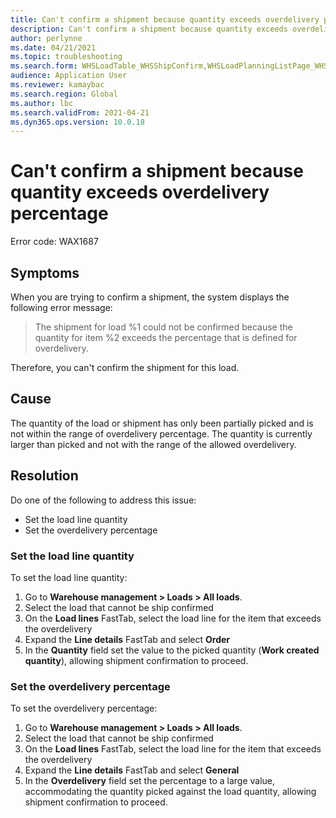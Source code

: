 ```yaml
---
title: Can't confirm a shipment because quantity exceeds overdelivery percentage
description: Can't confirm a shipment because quantity exceeds overdelivery percentage
author: perlynne
ms.date: 04/21/2021
ms.topic: troubleshooting
ms.search.form: WHSLoadTable_WHSShipConfirm,WHSLoadPlanningListPage_WHSShipConfirm,WHSLoadPlanningWorkbench_WHSShipConfirm,WHSTransportLoad_WHSShipConfirm,WHSShipPlanningListPage_WHSShipConfirm,WHSShipmentDetails_WHSShipConfirm,WHSWorkTable_WHSShipConfirm,WHSWorkTableListPage_WHSShipConfirm,Dialog_WHSOutboundShipConfirmController_WHSOutboundShipConfirm
audience: Application User
ms.reviewer: kamaybac
ms.search.region: Global
ms.author: lbc
ms.search.validFrom: 2021-04-21
ms.dyn365.ops.version: 10.0.18
---
```


# Can't confirm a shipment because quantity exceeds overdelivery percentage

Error code: WAX1687

## Symptoms

When you are trying to confirm a shipment, the system displays the following error message:

> The shipment for load %1 could not be confirmed because the quantity for item %2 exceeds the percentage that is defined for overdelivery.

Therefore, you can't confirm the shipment for this load.

## Cause

The quantity of the load or shipment has only been partially picked and is not within the range of overdelivery percentage. The quantity is currently larger than picked and not with the range of the allowed overdelivery.

## Resolution

Do one of the following to address this issue:

- Set the load line quantity
- Set the overdelivery percentage

### Set the load line quantity

To set the load line quantity:

1. Go to **Warehouse management \> Loads \> All loads**.
1. Select the load that cannot be ship confirmed
1. On the **Load lines** FastTab, select the load line for the item that exceeds the overdelivery
1. Expand the **Line details** FastTab and select **Order**
1. In the **Quantity** field set the value to the picked quantity (**Work created quantity**), allowing shipment confirmation to proceed.

### Set the overdelivery percentage

To set the overdelivery percentage:

1. Go to **Warehouse management \> Loads \> All loads**.
1. Select the load that cannot be ship confirmed
1. On the **Load lines** FastTab, select the load line for the item that exceeds the overdelivery
1. Expand the **Line details** FastTab and select **General**
1. In the **Overdelivery** field set the percentage to a large value, accommodating the quantity picked against the load quantity, allowing shipment confirmation to proceed.
